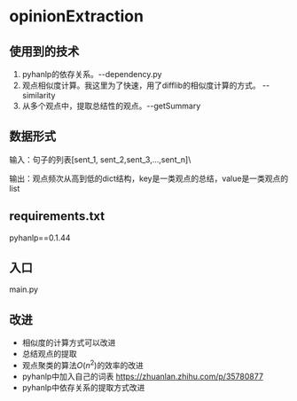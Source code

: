 # opinionExtraction

## 使用到的技术
1. pyhanlp的依存关系。--dependency.py
2. 观点相似度计算。我这里为了快速，用了difflib的相似度计算的方式。 --similarity
3. 从多个观点中，提取总结性的观点。--getSummary

## 数据形式
输入：句子的列表\[sent_1, sent_2,sent_3,...,sent_n]\

输出：观点频次从高到低的dict结构，key是一类观点的总结，value是一类观点的list

## requirements.txt
pyhanlp==0.1.44

## 入口
main.py

## 改进

- 相似度的计算方式可以改进
- 总结观点的提取
- 观点聚类的算法$O(n^2)$的效率的改进
- pyhanlp中加入自己的词表 https://zhuanlan.zhihu.com/p/35780877
- pyhanlp中依存关系的提取方式改进
